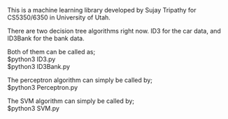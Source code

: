 This is a machine learning library developed by Sujay Tripathy for CS5350/6350 in University of Utah.

There are two decision tree algorithms right now. ID3 for the car data, and ID3Bank for the bank data.

Both of them can be called as; <br />
 $python3 ID3.py <depth of tree> <br />
 $python3 ID3Bank.py <depth of tree>

The perceptron algorithm can simply be called by; <br />
 $python3 Perceptron.py <br />

The SVM algorithm can simply be called by; <br />
 $python3 SVM.py <br />